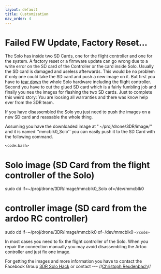 ```yaml
---
layout: default
title: Customization
nav_order: 4
---
```


# Failed FW Update, Factory Reset...

The Solo has inside two SD Cards, one for the flight controller and one for the system.  A factory reset or a firmware update can go wrong due to a write error on the SD card of the Controller or the card inside Solo. Usually the SD card is damaged and useless afterwards. This would be no problem if only one could  take the SD card and push a new image on it. But first you have to [tear down](https///www.youtube.com/watch?v=5jzKOa2lz-g) the whole Solo hardware including the flight controller. Second you have to cut the glued SD card which is a fairly fumbling job and finally you nee the images for flashing the two SD cards. Just to complete this weird story: You are loosing all warranties and there was know help ever from the 3DR team. 

If you have disassembled the Solo you just need to push the images on a new SD card and reassable the whole thing.  

Assuming you have the downloaded image at ''~/proj/drone/3DR/image/'' and it is named ''mmcblk0_Solo'' you can easily push it to the SD Card with the following command.


`<code:bash>`
# Solo image (SD Card from the flight controller of the Solo)

sudo dd if=~/proj/drone/3DR/image/mmcblk0_Solo of=/dev/mmcblk0

# controller image (SD card from the ardoo RC controller)

sudo dd if=~/proj/drone/3DR/image/mmcblk0 of=/dev/mmcblk0
`</code>`

In most cases you need to fix the flight controller of the Solo. When you repair the connection manually you may avoid disassembling the Artoo controller and just fix one image. 

For getting the images and more information you have to contact the Facebook Group [3DR Solo Hack](https///www.facebook.com/groups/363840837156620/) or contact  --- //[Christoph Reudenbach](reudenbach@staff.uni-marburg.de)//

